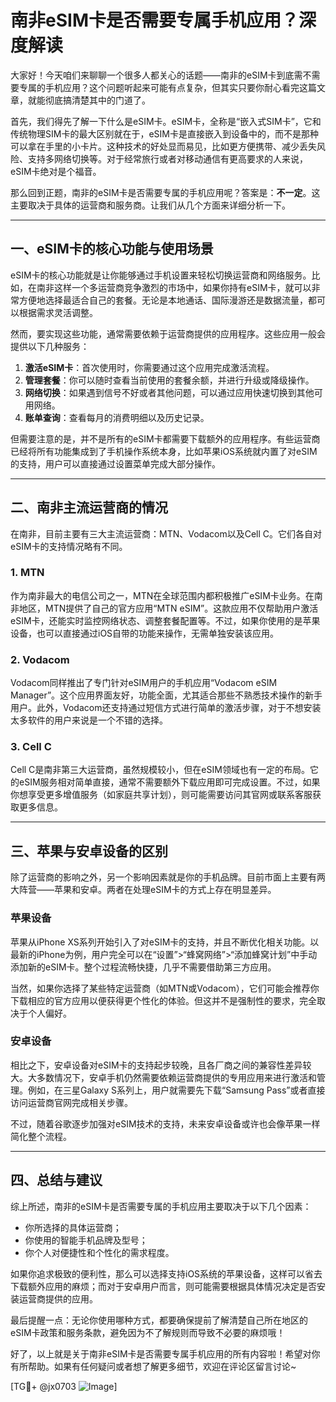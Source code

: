 # 南非eSIM卡是否需要专属手机应用？深度解读

大家好！今天咱们来聊聊一个很多人都关心的话题——南非的eSIM卡到底需不需要专属的手机应用？这个问题听起来可能有点复杂，但其实只要你耐心看完这篇文章，就能彻底搞清楚其中的门道了。

首先，我们得先了解一下什么是eSIM卡。eSIM卡，全称是“嵌入式SIM卡”，它和传统物理SIM卡的最大区别就在于，eSIM卡是直接嵌入到设备中的，而不是那种可以拿在手里的小卡片。这种技术的好处显而易见，比如更方便携带、减少丢失风险、支持多网络切换等。对于经常旅行或者对移动通信有更高要求的人来说，eSIM卡绝对是个福音。

那么回到正题，南非的eSIM卡是否需要专属的手机应用呢？答案是：**不一定**。这主要取决于具体的运营商和服务商。让我们从几个方面来详细分析一下。

---

## 一、eSIM卡的核心功能与使用场景

eSIM卡的核心功能就是让你能够通过手机设置来轻松切换运营商和网络服务。比如，在南非这样一个多运营商竞争激烈的市场中，如果你持有eSIM卡，就可以非常方便地选择最适合自己的套餐。无论是本地通话、国际漫游还是数据流量，都可以根据需求灵活调整。

然而，要实现这些功能，通常需要依赖于运营商提供的应用程序。这些应用一般会提供以下几种服务：

1. **激活eSIM卡**：首次使用时，你需要通过这个应用完成激活流程。
2. **管理套餐**：你可以随时查看当前使用的套餐余额，并进行升级或降级操作。
3. **网络切换**：如果遇到信号不好或者其他问题，可以通过应用快速切换到其他可用网络。
4. **账单查询**：查看每月的消费明细以及历史记录。

但需要注意的是，并不是所有的eSIM卡都需要下载额外的应用程序。有些运营商已经将所有功能集成到了手机操作系统本身，比如苹果iOS系统就内置了对eSIM的支持，用户可以直接通过设置菜单完成大部分操作。

---

## 二、南非主流运营商的情况

在南非，目前主要有三大主流运营商：MTN、Vodacom以及Cell C。它们各自对eSIM卡的支持情况略有不同。

### 1. MTN

作为南非最大的电信公司之一，MTN在全球范围内都积极推广eSIM卡业务。在南非地区，MTN提供了自己的官方应用“MTN eSIM”。这款应用不仅帮助用户激活eSIM卡，还能实时监控网络状态、调整套餐配置等。不过，如果你使用的是苹果设备，也可以直接通过iOS自带的功能来操作，无需单独安装该应用。

### 2. Vodacom

Vodacom同样推出了专门针对eSIM用户的手机应用“Vodacom eSIM Manager”。这个应用界面友好，功能全面，尤其适合那些不熟悉技术操作的新手用户。此外，Vodacom还支持通过短信方式进行简单的激活步骤，对于不想安装太多软件的用户来说是一个不错的选择。

### 3. Cell C

Cell C是南非第三大运营商，虽然规模较小，但在eSIM领域也有一定的布局。它的eSIM服务相对简单直接，通常不需要额外下载应用即可完成设置。不过，如果你想享受更多增值服务（如家庭共享计划），则可能需要访问其官网或联系客服获取更多信息。

---

## 三、苹果与安卓设备的区别

除了运营商的影响之外，另一个影响因素就是你的手机品牌。目前市面上主要有两大阵营——苹果和安卓。两者在处理eSIM卡的方式上存在明显差异。

### 苹果设备

苹果从iPhone XS系列开始引入了对eSIM卡的支持，并且不断优化相关功能。以最新的iPhone为例，用户完全可以在“设置”>“蜂窝网络”>“添加蜂窝计划”中手动添加新的eSIM卡。整个过程流畅快捷，几乎不需要借助第三方应用。

当然，如果你选择了某些特定运营商（如MTN或Vodacom），它们可能会推荐你下载相应的官方应用以便获得更个性化的体验。但这并不是强制性的要求，完全取决于个人偏好。

### 安卓设备

相比之下，安卓设备对eSIM卡的支持起步较晚，且各厂商之间的兼容性差异较大。大多数情况下，安卓手机仍然需要依赖运营商提供的专用应用来进行激活和管理。例如，在三星Galaxy S系列上，用户就需要先下载“Samsung Pass”或者直接访问运营商官网完成相关步骤。

不过，随着谷歌逐步加强对eSIM技术的支持，未来安卓设备或许也会像苹果一样简化整个流程。

---

## 四、总结与建议

综上所述，南非的eSIM卡是否需要专属的手机应用主要取决于以下几个因素：
- 你所选择的具体运营商；
- 你使用的智能手机品牌及型号；
- 你个人对便捷性和个性化的需求程度。

如果你追求极致的便利性，那么可以选择支持iOS系统的苹果设备，这样可以省去下载额外应用的麻烦；而对于安卓用户而言，则可能需要根据具体情况决定是否安装运营商提供的应用。

最后提醒一点：无论你使用哪种方式，都要确保提前了解清楚自己所在地区的eSIM卡政策和服务条款，避免因为不了解规则而导致不必要的麻烦哦！

好了，以上就是关于南非eSIM卡是否需要专属手机应用的所有内容啦！希望对你有所帮助。如果有任何疑问或者想了解更多细节，欢迎在评论区留言讨论~ 

[TG💪+ @jx0703 ![Image](https://github.com/user-attachments/assets/dbca1d08-cadb-493c-b0ec-ad6f7a83f270)]